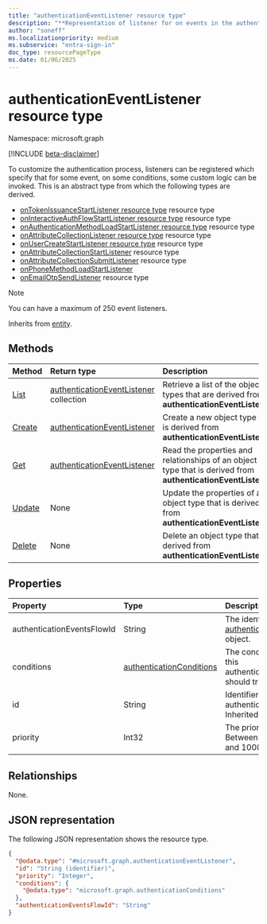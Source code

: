 ```yaml
---
title: "authenticationEventListener resource type"
description: "**Representation of listener for on events in the authentication process**"
author: "soneff"
ms.localizationpriority: medium
ms.subservice: "entra-sign-in"
doc_type: resourcePageType
ms.date: 01/06/2025
---
```


# authenticationEventListener resource type

Namespace: microsoft.graph

[!INCLUDE [beta-disclaimer](../../includes/beta-disclaimer.md)]

To customize the authentication process, listeners can be registered which specify that for some event, on some conditions, some custom logic can be invoked. This is an abstract type from which the following types are derived.

- [onTokenIssuanceStartListener resource type](../resources/ontokenissuancestartlistener.md) resource type
- [onInteractiveAuthFlowStartListener resource type](../resources/oninteractiveauthflowstartlistener.md) resource type
- [onAuthenticationMethodLoadStartListener resource type](../resources/onauthenticationmethodloadstartlistener.md) resource type
- [onAttributeCollectionListener resource type](../resources/onattributecollectionlistener.md) resource type
- [onUserCreateStartListener resource type](../resources/onusercreatestartlistener.md) resource type
- [onAttributeCollectionStartListener](../resources/onattributecollectionstartlistener.md) resource type
- [onAttributeCollectionSubmitListener](../resources/onattributecollectionsubmitlistener.md) resource type
- [onPhoneMethodLoadStartListener](../resources/onphonemethodloadstartlistener.md)
- [onEmailOtpSendListener](../resources/onemailotpsendlistener.md) resource type

> [!NOTE]
>
> You can have a maximum of 250 event listeners.

Inherits from [entity](../resources/entity.md).

## Methods

|Method|Return type|Description|
|:---|:---|:---|
|[List](../api/identitycontainer-list-authenticationeventlisteners.md)|[authenticationEventListener](../resources/authenticationeventlistener.md) collection|Retrieve a list of the object types that are derived from **authenticationEventListener**.|
|[Create](../api/identitycontainer-post-authenticationeventlisteners.md)|[authenticationEventListener](../resources/authenticationeventlistener.md)|Create a new object type that is derived from **authenticationEventListener**.|
|[Get](../api/authenticationeventlistener-get.md)|[authenticationEventListener](../resources/authenticationeventlistener.md)|Read the properties and relationships of an object type that is derived from **authenticationEventListener**.|
|[Update](../api/authenticationeventlistener-update.md)|None|Update the properties of an object type that is derived from **authenticationEventListener**.|
|[Delete](../api/authenticationeventlistener-delete.md)|None|Delete an object type that is derived from **authenticationEventListener**.|

## Properties
|Property|Type|Description|
|:---|:---|:---|
|authenticationEventsFlowId|String|The identifier of the [authenticationEventsFlow](../resources/authenticationeventsflow.md) object.|
|conditions|[authenticationConditions](../resources/authenticationconditions.md)|The conditions on which this authenticationEventListener should trigger.|
|id|String|Identifier for this authenticationEventListener. Inherited from [entity](../resources/entity.md).|
|priority|Int32| The priority of this handler. Between 0 (lower priority) and 1000 (higher priority).|

## Relationships
None.

## JSON representation
The following JSON representation shows the resource type.
<!-- {
  "blockType": "resource",
  "keyProperty": "id",
  "@odata.type": "microsoft.graph.authenticationEventListener",
  "baseType": "microsoft.graph.entity",
  "openType": true
}
-->
``` json
{
  "@odata.type": "#microsoft.graph.authenticationEventListener",
  "id": "String (identifier)",
  "priority": "Integer",
  "conditions": {
    "@odata.type": "microsoft.graph.authenticationConditions"
  },
  "authenticationEventsFlowId": "String"
}
```

